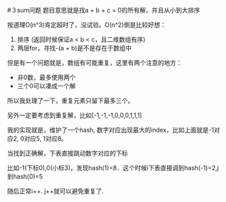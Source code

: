 #３sum问题
题目意思就是找a + b + c = 0的所有解，并且从小到大排序

按道理O(n^3)肯定超时了，没试验。O(n^2)倒是比较好想：

1. 排序 (返回时候保证a < b < c，且二维数组有序)
2. 两层for，寻找-(a + b)是不是存在于数组中

但是有一个问题就是，数组有可能重复，这里有两个注意的地方：

* 非0数，最多使用两个
* 三个0可以凑成一个解

所以我处理了一下，重复元素只留下最多三个。

另外一定要考虑到重复解，比如[-1,-1,-1,0,0,0,1,1,1]

我的实现就是，维护了一个hash, 数字对应出现最大的index，比如上面就是-1对应2, 0对应5, 1对应8。

当找到正确解，下表直接跳动数字对应的下标

比如-1(下标0),0(小标3)，发现hash(1)=8．这个时候i下表直接调到hash(-1)=2,j到hash(0)=5

随后正常i++. j++就可以避免重复了.

